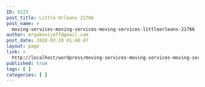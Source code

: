 ```yaml
---
ID: 9225
post_title: Little Orleans 21766
post_name: >
  moving-services-moving-services-moving-services-littleorleans-21766
author: mrgabonijeff@gmail.com
post_date: 2018-03-28 01:48:47
layout: page
link: >
  http://localhost/wordpress/moving-services-moving-services-moving-services-littleorleans-21766/
published: true
tags: [ ]
categories: [ ]
---
```


